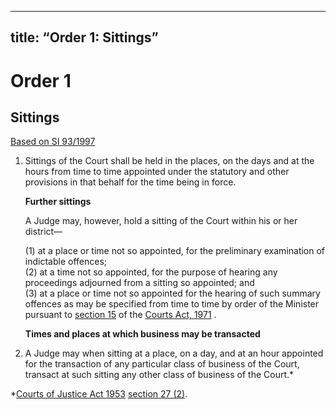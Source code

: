 <hr>
<h2 id="title-order-1-sittings">title: “Order 1: Sittings”</h2>
<h1 id="order-1">Order 1</h1>
<h2 id="sittings">Sittings</h2>
<p><a href="http://www.irishstatutebook.ie/eli/1997/si/93/made/en/print">Based on SI 93/1997</a></p>
<ol>
<li>
<p>Sittings of the Court shall be held in the places, on the days and at the hours from time to time appointed under the statutory and other provisions in that behalf for the time being in force.</p>
<p><strong>Further sittings</strong></p>
<p>A Judge may, however, hold a sitting of the Court within his or her district—</p>
<p>(1) at a place or time not so appointed, for the preliminary examination of indictable offences;<br>
(2) at a time not so appointed, for the purpose of hearing any proceedings adjourned from a sitting so appointed; and<br>
(3) at a place or time not so appointed for the hearing of such summary offences as may be specified from time to time by order of the Minister pursuant to  <a href="http://www.irishstatutebook.ie/1971/en/act/pub/0036/sec0015.html#sec15">section 15</a>  of the  <a href="http://www.irishstatutebook.ie/1971/en/act/pub/0036/index.html">Courts Act, 1971</a> .</p>
<p><strong>Times and places at which business may be transacted</strong></p>
</li>
<li>
<p>A Judge may when sitting at a place, on a day, and at an hour appointed for the transaction of any particular class of business of the Court, transact at such sitting any other class of business of the Court.*</p>
</li>
</ol>
<p>*<a href="http://www.irishstatutebook.ie/1953/en/act/pub/0032/index.html">Courts of Justice Act 1953</a>  <a href="http://www.irishstatutebook.ie/eli/1953/act/32/section/27/enacted/en/html#sec27">section 27 (2)</a>.</p>

